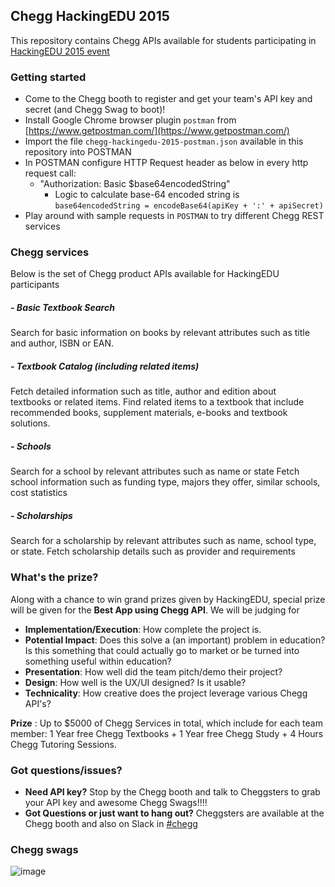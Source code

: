 ## Chegg HackingEDU 2015
This repository contains Chegg APIs available for students participating in [HackingEDU 2015 event](http://hackingedu.co)

### Getting started
* Come to the Chegg booth to register and get your team's API key and secret (and Chegg Swag to boot)!
* Install Google Chrome browser plugin `postman` from [https://www.getpostman.com/](https://www.getpostman.com/)
* Import the file `chegg-hackingedu-2015-postman.json` available in this repository into POSTMAN
* In POSTMAN configure HTTP Request header as below in every http request call:
    * "Authorization: Basic $base64encodedString"
      * Logic to calculate base-64 encoded string is `base64encodedString = encodeBase64(apiKey + ':' + apiSecret)`
* Play around with sample requests in `POSTMAN` to try different Chegg REST services


### Chegg services
Below is the set of Chegg product APIs available for HackingEDU participants
##### - Basic Textbook Search
Search for basic information on books by relevant attributes such as title and author, ISBN or EAN.
##### - Textbook Catalog (including related items)
Fetch detailed information such as title, author and edition about textbooks or related items. Find related items to a textbook that include recommended books, supplement materials, e-books and textbook solutions.
##### - Schools
Search for a school by relevant attributes such as name or state
Fetch school information such as funding type, majors they offer, similar schools, cost statistics 
##### - Scholarships
Search for a scholarship by relevant attributes such as name, school type, or state.
Fetch scholarship details such as provider and requirements

### What's the prize?
Along with a chance to win grand prizes given by HackingEDU, special prize will be given for the **Best App using Chegg API**.  We will be judging for
* **Implementation/Execution**: How complete the project is.
* **Potential Impact**: Does this solve a (an important) problem in education? Is this something that could actually go to market or be turned into something useful within education?
* **Presentation**: How well did the team pitch/demo their project?
* **Design**: How well is the UX/UI designed?  Is it usable?
* **Technicality**: How creative does the project leverage various Chegg API's?

**Prize** : Up to $5000 of Chegg Services in total, which include for each team member: 1 Year free Chegg Textbooks + 1 Year free Chegg Study + 4 Hours Chegg Tutoring Sessions.


### Got questions/issues?
* **Need API key?** Stop by the Chegg booth and talk to Cheggsters to grab your API key and awesome Chegg Swags!!!!
* **Got Questions or just want to hang out?** Cheggsters are available at the Chegg booth and also on Slack in [#chegg](https://hackingeduhackathon.slack.com/messages/chegg/)

### Chegg swags
![image](http://s24.postimg.org/uwwj2alat/chegg_swag.jpg)
